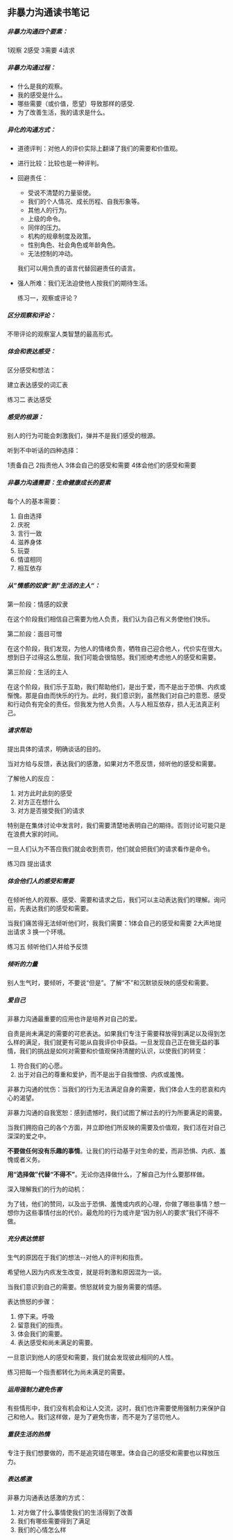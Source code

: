 ## 非暴力沟通读书笔记

##### 非暴力沟通四个要素：

1观察 2感受 3需要 4请求

##### 非暴力沟通过程：

- 什么是我的观察。
- 我的感受是什么。
- 哪些需要（或价值，愿望）导致那样的感受.
- 为了改善生活，我的请求是什么。

##### 异化的沟通方式：

- 道德评判：对他人的评价实际上翻译了我们的需要和价值观。

- 进行比较：比较也是一种评判。

- 回避责任：

  - 受说不清楚的力量驱使。
  - 我们的个人情况、成长历程、自我形象等。
  - 其他人的行为。
  - 上级的命令。
  - 同伴的压力。
  - 机构的规章制度及政策。
  - 性别角色、社会角色或年龄角色。
  - 无法控制的冲动。

  我们可以用负责的语言代替回避责任的语言。

- 强人所难：我们无法迫使他人按我们的期待生活。

  练习一，观察或评论？

##### 区分观察和评论：

不带评论的观察室人类智慧的最高形式。

##### 体会和表达感受：

区分感受和想法：

建立表达感受的词汇表

练习二 表达感受

##### 感受的根源：

别人的行为可能会刺激我们，弹并不是我们感受的根源。

听到不中听话的四种选择：

1责备自己 2指责他人 3体会自己的感受和需要 4体会他们的感受和需要

##### 非暴力沟通需要：生命健康成长的要素

每个人的基本需要：

1. 自由选择
2. 庆祝
3. 言行一致
4. 滋养身体
5. 玩耍
6. 情谊相同
7. 相互依存

##### 从”情感的奴隶“到”生活的主人“：

第一阶段：情感的奴隶

在这个阶段我们相信自己需要为他人负责，我们认为自己有义务使他们快乐。

第二阶段：面目可憎

在这个阶段，我们发现，为他人的情绪负责，牺牲自己迎合他人，代价实在很大。想到日子过得这么憋屈，我们可能会很恼怒。我们拒绝考虑他人的感受和需要。

第三阶段：生活的主人

在这个阶段，我们乐于互助，我们帮助他们，是出于爱，而不是出于恐惧、内疚或惭愧。那是自由而快乐的行为。此时，我们意识到，虽然我们对自己的意愿、感受和行动负有完全的责任。但我发为他人负责。人与人相互依存，损人无法真正利己。

##### 请求帮助

提出具体的请求，明确谈话的目的。

当对方给与反馈，表达我们的感激，如果对方不愿反馈，倾听他的感受和需要。

了解他人的反应：

1. 对方此时此刻的感受
2. 对方正在想什么
3. 对方是否接受我们的请求

特别是在集体讨论中发言时，我们需要清楚地表明自己的期待。否则讨论可能只是在浪费大家的时间。

一旦人们认为不答应我们就会收到责罚，他们就会把我们的请求看作是命令。

练习四 提出请求

##### 体会他们人的感受和需要

在倾听他人的观察、感受、需要和请求之后，我们可以主动表达我们的理解。询问前，先表达我们的感受和需要。

当我们痛苦得无法倾听他们时，我我们需要：1体会自己的感受和需要 2大声地提出请求 3 换一个环境。

练习五 倾听他们人并给予反馈

##### 倾听的力量

别人生气时，要倾听，不要说“但是”。了解“不”和沉默锁反映的感受和需要。

##### 爱自己

非暴力沟通最重要的应用也许是培养对自己的爱。

自责是尚未满足的需要的可悲表达。如果我们专注于需要释放得到满足以及得到怎么样的满足，我们就更有可能从自我评价中获益。一旦发现自己正在做无益的事情，我们的挑战是如何对需要和价值观保持清醒的认识，以使我们的转变：

1. 符合我们的心愿。
2. 出于对自己的尊重和爱护，而不是出于自我憎恨、内疚或羞愧。

非暴力沟通的忧伤：当我们的行为无法满足自身的需要，我们体会人生的悲哀和内心的渴望。

非暴力沟通的自我宽恕：感到遗憾时，我们试图了解过去的行为所要满足的需要。

当我们拥抱自己的各个方面，并立即他们所反映的需要及价值观，我们活在对自己深深的爱之中。

**不要做任何没有乐趣的事情**。让我们的行动基于对生命的爱，而非恐惧、内疚、羞愧或者义务。

**用“选择做”代替“不得不”**。无论你选择做什么，了解自己为什么要那样做。

深入理解我们的行为的动机：

为了钱，他们的赞同，以及出于恐惧、羞愧或内疚的心理，你做了哪些事情？想一想你为这些事情付出的代价。最危险的行为或许是“因为别人的要求”我们不得不做。

##### 充分表达愤怒

生气的原因在于我们的想法--对他人的评判和指责。

希望他人因为内疚发生改变，就是将刺激和原因混为一谈。

当我们意识到自己的需要。愤怒就转变为服务需要的情感。

表达愤怒的步骤：

1. 停下来。呼吸
2. 留意我们的指责。
3. 体会我们的需要。
4. 表达感受和尚未满足的需要。

一旦意识到他人的感受和需要，我们就会发现彼此相同的人性。

练习把每一个指责都转化为尚未满足的需要。

##### 运用强制力避免伤害

有些情形中，我们没有机会和让人交流，这时，我们也许需要使用强制力来保护自己和他人。我们这样做，是为了避免伤害，而不是为了惩罚他人。

##### 重获生活的热情

专注于我们想要做的，而不是追究错在哪里。体会自己的感受和需要也以释放压力。

##### 表达感激

非暴力沟通表达感激的方式：

1. 对方做了什么事情使我们的生活得到了改善
2. 我们有哪些需要得到了满足
3. 我们的心情怎么样